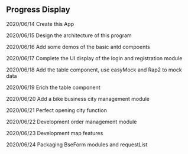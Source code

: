 ## Progress Display

2020/06/14
Create this App

2020/06/15
Design the architecture of this program

2020/06/16
Add some demos of the basic antd compoents

2020/06/17
Complete the UI display of the login and registration module

2020/06/18
Add the table component, use easyMock and Rap2 to mock data

2020/06/19
Erich the table component

2020/06/20
Add a bike business city management module

2020/06/21
Perfect opening city function

2020/06/22
Development order management module

2020/06/23
Development map features

2020/06/24
Packaging BseForm modules and requestList
